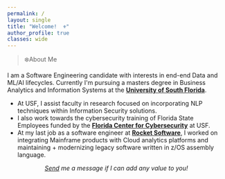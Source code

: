```yaml
---
permalink: /
layout: single
title: "Welcome!  ⚜️"
author_profile: true
classes: wide
---
```


> ❄️About Me

I am a Software Engineering candidate with interests in end-end Data and ML/AI lifecycles. Currently I'm pursuing a masters degree in Business Analytics and Information Systems at the [**University of South Florida**](https://www.usf.edu/). 
- At USF, I assist faculty in research focused on incorporating NLP techniques within Information Security solutions. 
- I also work towards the cybersecurity training of Florida State Employees funded by the [**Florida Center for Cybersecurity**](https://cyberflorida.org/) at USF. 
- At my last job as a software engineer at [**Rocket Software**](https://www.rocketsoftware.com/products/rocket-tmon-one/rocket-tmon), I worked on integrating Mainframe products with Cloud analytics platforms and maintaining + modernizing legacy software written in z/OS assembly language. 

<p style="text-align: center;"> <em> <a href="mailto:s.joearul@gmail.com">Send</a> me a message if I can add any value to you! </em> </p>
